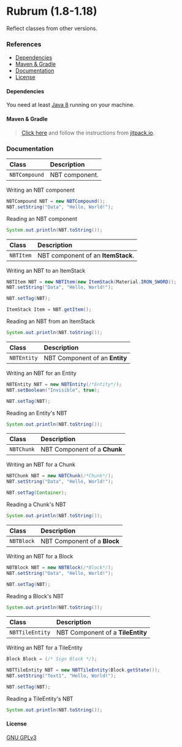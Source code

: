 # Rubrum (1.8-1.18)
Reflect classes from other versions.

### References
- [Dependencies](#dependencies)
- [Maven & Gradle](#maven--gradle)
- [Documentation](#documentation)
- [License](#license)

#### Dependencies
You need at least [Java 8](https://www.java.com/) running on your machine.

#### Maven & Gradle
> [Click here](https://jitpack.io/#A4Z0/Rubrum) and follow the instructions from [jitpack.io](https://jitpack.io/).


### Documentation

| Class         | Description    |
|:--------------|:---------------|
| `NBTCompound` | NBT component. |

Writing an NBT component
```java
NBTCompound NBT = new NBTCompound();
NBT.setString("Data", "Hello, World!");
```

Reading an NBT component
```java
System.out.println(NBT.toString());
```

| Class     | Description                        |
|:----------|:-----------------------------------|
| `NBTItem` | NBT component of an **ItemStack**. |

Writing an NBT to an ItemStack
```java
NBTItem NBT = new NBTItem(new ItemStack(Material.IRON_SWORD));
NBT.setString("Data", "Hello, World!");

NBT.setTag(NBT);

ItemStack Item = NBT.getItem();
```

Reading an NBT from an ItemStack
```java
System.out.println(NBT.toString());
```

| Class       | Description                        |
|:------------|:-----------------------------------|
| `NBTEntity` | NBT Component of an **Entity**     |

Writing an NBT for an Entity
```java
NBTEntity NBT = new NBTEntity(/*Entity*/);
NBT.setBoolean("Invisible", true);

NBT.setTag(NBT);
```

Reading an Entity's NBT
```java
System.out.println(NBT.toString());
```

| Class       | Description                        |
|:------------|:-----------------------------------|
| `NBTChunk`  | NBT Component of a **Chunk**       |

Writing an NBT for a Chunk
```java
NBTChunk NBT = new NBTChunk(/*Chunk*/);
NBT.setString("Data", "Hello, World!");

NBT.setTag(Container);
```

Reading a Chunk's NBT
```java
System.out.println(NBT.toString());
```

| Class       | Description                        |
|:------------|:-----------------------------------|
| `NBTBlock`  | NBT Component of a **Block**       |

Writing an NBT for a Block
```java
NBTBlock NBT = new NBTBlock(/*Block*/);
NBT.setString("Data", "Hello, World!");

NBT.setTag(NBT);
```

Reading a Block's NBT
```java
System.out.println(NBT.toString());
```

| Class            | Description                        |
|:-----------------|:-----------------------------------|
| `NBTTileEntity`  | NBT Component of a **TileEntity**  |

Writing an NBT for a TileEntity
```java
Block Block = (/* Sign Block */);

NBTTileEntity NBT = new NBTTileEntity(Block.getState());
NBT.setString("Text1", "Hello, World!");

NBT.setTag(NBT);
```

Reading a TileEntity's NBT
```java
System.out.println(NBT.toString());
```

#### License
[GNU GPLv3](https://choosealicense.com/licenses/gpl-3.0/)

